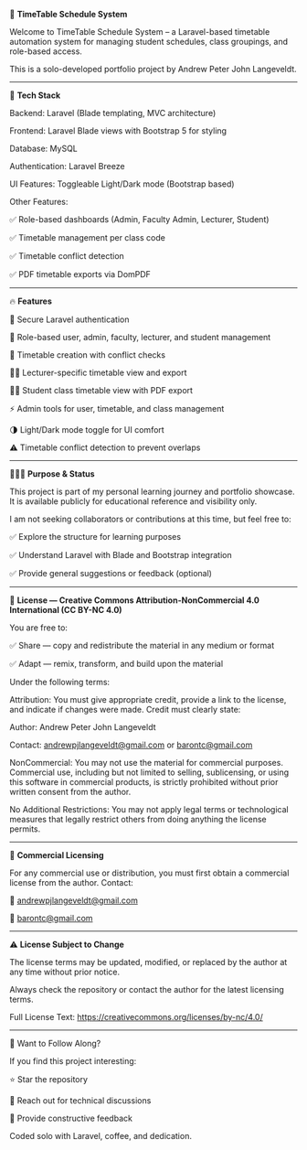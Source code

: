 🧠 **TimeTable Schedule System**

Welcome to TimeTable Schedule System – a Laravel-based timetable automation system for managing student schedules, class groupings, and role-based access.

This is a solo-developed portfolio project by Andrew Peter John Langeveldt.
______________________________________________________________________________________________________________________________________________

🚀 **Tech Stack**

Backend: Laravel (Blade templating, MVC architecture)

Frontend: Laravel Blade views with Bootstrap 5 for styling

Database: MySQL

Authentication: Laravel Breeze

UI Features: Toggleable Light/Dark mode (Bootstrap based)

Other Features:

✅ Role-based dashboards (Admin, Faculty Admin, Lecturer, Student)

✅ Timetable management per class code

✅ Timetable conflict detection

✅ PDF timetable exports via DomPDF
______________________________________________________________________________________________________________________________________________


🔥 **Features**

🔐 Secure Laravel authentication

👥 Role-based user, admin, faculty, lecturer, and student management

📅 Timetable creation with conflict checks

🧑‍🏫 Lecturer-specific timetable view and export

🧑‍🎓 Student class timetable view with PDF export

⚡ Admin tools for user, timetable, and class management

🌗 Light/Dark mode toggle for UI comfort

⚠️ Timetable conflict detection to prevent overlaps
______________________________________________________________________________________________________________________________________________


🙋🏽‍♂️ **Purpose & Status**

This project is part of my personal learning journey and portfolio showcase.
It is available publicly for educational reference and visibility only.

I am not seeking collaborators or contributions at this time, but feel free to:

✅ Explore the structure for learning purposes

✅ Understand Laravel with Blade and Bootstrap integration

✅ Provide general suggestions or feedback (optional)
______________________________________________________________________________________________________________________________________________


📌 **License — Creative Commons Attribution-NonCommercial 4.0 International (CC BY-NC 4.0)**

You are free to:

✅ Share — copy and redistribute the material in any medium or format

✅ Adapt — remix, transform, and build upon the material

Under the following terms:

Attribution: You must give appropriate credit, provide a link to the license, and indicate if changes were made. Credit must clearly state:

Author: Andrew Peter John Langeveldt

Contact: andrewpjlangeveldt@gmail.com or barontc@gmail.com

NonCommercial: You may not use the material for commercial purposes. Commercial use, including but not limited to selling, sublicensing, or using this software in commercial products, is strictly prohibited without prior written consent from the author.

No Additional Restrictions: You may not apply legal terms or technological measures that legally restrict others from doing anything the license permits.
______________________________________________________________________________________________________________________________________________

💼 **Commercial Licensing**

For any commercial use or distribution, you must first obtain a commercial license from the author. Contact:

📧 andrewpjlangeveldt@gmail.com

📧 barontc@gmail.com
______________________________________________________________________________________________________________________________________________

⚠️ **License Subject to Change**

The license terms may be updated, modified, or replaced by the author at any time without prior notice.

Always check the repository or contact the author for the latest licensing terms.

Full License Text: https://creativecommons.org/licenses/by-nc/4.0/
______________________________________________________________________________________________________________________________________________

👀 Want to Follow Along?

If you find this project interesting:

⭐ Star the repository

🧩 Reach out for technical discussions

💬 Provide constructive feedback

Coded solo with Laravel, coffee, and dedication.
